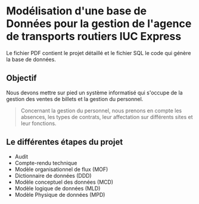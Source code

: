 # Modélisation d'une base de Données pour la gestion de l'agence de transports routiers IUC Express
  Le fichier PDF contient le projet détaillé et le fichier SQL le code qui génère la base de données.

## Objectif
Nous devons mettre sur pied un système informatisé qui s'occupe de la gestion des ventes de billets et la gestion du personnel. 
> Concernant la gestion du personnel, nous prenons en compte les absences, les types de contrats, leur affectation sur différents sites et leur fonctions.

## Le différentes étapes du projet
* Audit
* Compte-rendu technique
* Modèle organisationnel de flux (MOF)
* Dictionnaire de données (DDD)
* Modèle conceptuel des données (MCD)
* Modèle logique de données (MLD)
* Modèle Physique de données (MPD)
